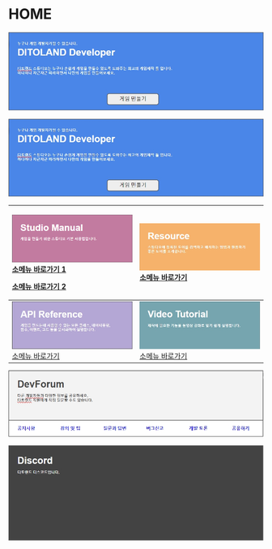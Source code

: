 # HOME

![](.gitbook/assets/20210316_142454.jpg)

[![](.gitbook/assets/20210316_142454.jpg)](https://rdevelop.ditoland.co.kr/GameManage/CG)

<table>
  <thead>
    <tr>
      <th style="text-align:left">
        <p> <a href="studio-manual.md"><img src=".gitbook/assets/image.png" alt/ style="zoom:100%;" /></a>
          <br
          /><a href="studio-manual.md#1">&#xC18C;&#xBA54;&#xB274; &#xBC14;&#xB85C;&#xAC00;&#xAE30; 1</a>
        </p>
        <p><a href="studio-manual.md#2">&#xC18C;&#xBA54;&#xB274; &#xBC14;&#xB85C;&#xAC00;&#xAE30; 2</a>
        </p>
      </th>
      <th style="text-align:left"> <a href="resources.md"><img src=".gitbook/assets/20210316_142830.jpg" alt/></a>
        <br
        /><a href="resources.md">&#xC18C;&#xBA54;&#xB274; &#xBC14;&#xB85C;&#xAC00;&#xAE30;</a>
      </th>
    </tr>
  </thead>
  <tbody>
    <tr>
      <td style="text-align:left"> <a href="api-reference.md"><img src=".gitbook/assets/20210317_164709.jpg" alt/></a>
        <br
        /><a href="api-reference.md">&#xC18C;&#xBA54;&#xB274; &#xBC14;&#xB85C;&#xAC00;&#xAE30;</a>
      </td>
      <td style="text-align:left"> <a href="video-tutorial/"><img src=".gitbook/assets/20210316_152740 (2) (2) (4) (4) (3).jpg" alt/></a>
        <br
        /><a href="video-tutorial/">&#xC18C;&#xBA54;&#xB274; &#xBC14;&#xB85C;&#xAC00;&#xAE30;</a>
      </td>
    </tr>
  </tbody>
</table>

![](.gitbook/assets/20210317_163244.jpg)

[![&#xB514;&#xC2A4;&#xCF54;&#xB4DC;&#xBC30;&#xB108;](.gitbook/assets/20210317_145308.jpg)](https://discord.gg/BxXM4JA)

